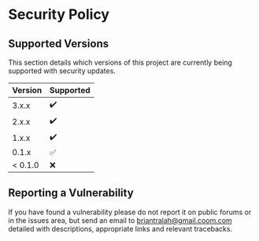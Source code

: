 # Security Policy

## Supported Versions

This section details which versions of this project are
currently being supported with security updates.

| Version | Supported          |
| ------- | ------------------ |
| 3.x.x   | :heavy_check_mark: |
| 2.x.x   | :heavy_check_mark: |
| 1.x.x   | :heavy_check_mark: |
| 0.1.x   | :white_check_mark: |
| < 0.1.0 | :x:                |

## Reporting a Vulnerability
If you have found a vulnerability please do not report it on public forums or in
the issues area, but send an email to briantralah@gmail.coom.com  detailed with descriptions, appropriate links and relevant tracebacks.
